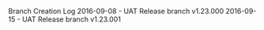Branch Creation Log
2016-09-08 - UAT Release branch v1.23.000
2016-09-15 - UAT Release branch v1.23.001
